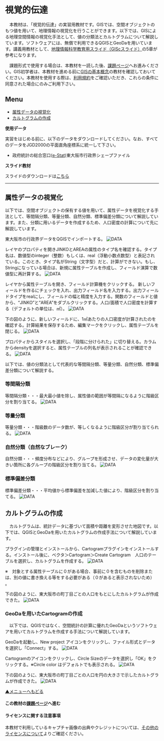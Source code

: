 # 視覚的伝達
　本教材は、「視覚的伝達」の実習用教材です。GISでは、空間オブジェクトのもつ値を用いて、地理情報の視覚化を行うことができます。以下では、GISによる地理空間情報の視覚化手法として、値の分類法とカルトグラムについて解説しています。ソフトウェアには、無償で利用できるQGISとGeoDaを用いています。講義用教材として、[地理情報科学教育用スライド（GIScスライド）]の5章が参考になります。

　課題形式で使用する場合は、本教材を一読した後、[課題ページ]へお進みください。GIS初学者は、本教材を進める前に[GISの基本概念]の教材を確認しておいてください。本教材を使用する際は、[利用規約]をご確認いただき、これらの条件に同意された場合にのみご利用下さい。


[地理情報科学教育用スライド（GIScスライド）]:http://curricula.csis.u-tokyo.ac.jp/slide/5.html
[利用規約]:../../../master/利用規約.md
[GISの基本概念]:../01_GISの基本概念/GISの基本概念.md

**Menu**
------
* [属性データの視覚化](#属性データの視覚化)
* [カルトグラムの作成](#カルトグラムの作成)

**使用データ**

実習をはじめる前に、以下のデータをダウンロードしてください。なお、すべてのデータをJGD2000の平面直角座標系に統一して下さい。
* 政府統計の総合窓口([e-Stat])東大阪市行政界シェープファイル

[e-Stat]:http://www.e-stat.go.jp


**スライド教材**

スライドのダウンロードは[こちら](../../../../raw/master/GISオープン教材/21_視覚的伝達/視覚的伝達.pptx)

----------

## 属性データの視覚化<a name="属性データの視覚化"></a>
以下では、空間オブジェクトの保有する値を用いて、属性データを視覚化する手法として、等間隔分類、等量分類、自然分類、標準偏差分類について解説しています。また、分類に用いるデータを作成するため、人口密度の計算について先に解説しています。

東大阪市の行政界データをQGISでインポートする。
![DATA](pic/21pic_1.png)

レイヤのプロパティを開きJINKOとAREAの属性のタイプ名を確認する。タイプ名は、数値型のinteger（整数）もしくは、real（浮動小数点数型）と表記されている。このとき、タイプ名がString（文字型）だと、計算ができない。もし、Stringになっている場合は、新規に属性テーブルを作成し、フィールド演算で数値型に再計算する。
![DATA](pic/21pic_2.png)

レイヤから属性テーブルを開き、フィールド計算機をクリックする。
新しいフィールドを作るにチェックを入れ、出力フィールド名を入力する。出力フィールドタイプをrealにし、フィールドの幅と精度を入力する。関数のフィールドと値から、“JINKO”と“AREA”をダブルクリックする。人口/面積で人口密度を計算する（デフォルトの単位は、㎡）。
![DATA](pic/21pic_3.png)

下の図のように、新しいフィールドに、1㎡あたりの人口密度が計算されたのを確認する。計算結果を保存するため、編集マークをクリックし、属性テーブルを閉じる。
![DATA](pic/21pic_4.png)

プロパティからスタイルを選択し、「段階に分けられた」に切り替える。カラムからdensityを選択すると、属性テーブルの列名が表示されることが確認できる。
![DATA](pic/21pic_5.png)

以下では、値の分類法として代表的な等間隔分類、等量分類、自然分類、標準偏差分類について解説する。

### 等間隔分類
等間隔分類・・・最大最小値を除し、属性値の範囲が等間隔になるように階級区分を割り当てる。
![DATA](pic/21pic_6.png)


### 等量分類
等量分類・・・階級数のデータ数が、等しくなるように階級区分が割り当てられる。
![DATA](pic/21pic_7.png)


### 自然分類（自然なブレーク）
自然分類・・・頻度分布などにより、グループを形成させ、データの変化量が大きい箇所に各グループの階級区分を割り当てる。
![DATA](pic/21pic_8.png)


### 標準偏差分類
標準偏差分類・・・平均値から標準偏差を加減した値により、階級区分を割り当てる。
![DATA](pic/21pic_9.png)


[▲メニューへもどる]:視覚的伝達.md#menu

## カルトグラムの作成<a name="カルトグラムの作成"></a>
　カルトグラムは、統計データに基づいて面積や距離を変形させた地図です。以下では、QGISとGeoDaを用いたカルトグラムの作成手法について解説しています。

プラグインの管理とインストールから、Cartogramプラグインをインストールする。インストール後に、ベクタ＞Cartogram＞Create Cartogram　人口のテーブルを選択し、カルトグラムを作成する。
![DATA](pic/21pic_10.png)

※　対象とする属性テーブルに０がある場合、事前に０を含むものを削除または、別の値に書き換える等をする必要がある（０があると表示されないため） 。

下の図のように、東大阪市の町丁目ごとの人口をもとにしたカルトグラムが作成できた。
![DATA](pic/21pic_11.png)


### GeoDaを用いたCartogramの作成
　以下では、QGISではなく、空間統計の計算に優れたGeoDaというソフトウェアを用いてカルトグラムを作成する手法について解説しています。

GeoDaを起動し、New project アイコンをクリックし、ファイル形式とデータを選択し「Connect」する。
![DATA](pic/21pic_12.png)

Cartogramのアイコンをクリックし、Circle Sizeのデータを選択し「OK」をクリックする。※Circle color はデフォルトでも表示される。
![DATA](pic/21pic_13.png)

下の図のように、東大阪市の町丁目ごとの人口を円の大きさで示したカルトグラムが作成できた。
![DATA](pic/21pic_14.png)


[▲メニューへもどる]

#### この教材の[課題ページ]へ進む

#### ライセンスに関する注意事項
本教材で利用しているキャプチャ画像の出典やクレジットについては、[その他のライセンスについて]よりご確認ください。

[その他のライセンスについて]:../その他のライセンスについて.md
[▲メニューへもどる]:視覚的伝達.md#menu
[課題ページ]:../課題/課題_視覚的伝達.md
